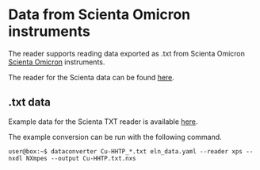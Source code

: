 # Data from Scienta Omicron instruments

The reader supports reading data exported as .txt from Scienta Omicron [Scienta Omicron](https://www.scientaomicron.com/en/) instruments. <!--,  both exported as .txt as well as ibw ([Igor Pro](https://www.wavemetrics.com/products/igorpro) binary wave) files.--> 

The reader for the Scienta data can be found [here](https://github.com/FAIRmat-NFDI/pynxtools-xps/tree/main/pynxtools_xps/scienta).

## .txt data

<!-- How is this data structured --> 

Example data for the Scienta TXT reader is available [here](https://github.com/FAIRmat-NFDI/pynxtools-xps/tree/main/examples/scienta/txt).

The example conversion can be run with the following command.

```console
user@box:~$ dataconverter Cu-HHTP_*.txt eln_data.yaml --reader xps --nxdl NXmpes --output Cu-HHTP.txt.nxs
```

<!-- 
## .ibw ([Igor Pro](https://www.wavemetrics.com/products/igorpro) binary wave) data

How is this data structured

Example data for the Scienta Igor reader is available [here](https://github.com/FAIRmat-NFDI/pynxtools-xps/tree/main/examples/scienta/ibw).

The example conversion can be run with the following command.

```console
user@box:~$ dataconverter Cu-HHTP_*.ibw eln_data.yaml --reader xps --nxdl NXmpes --output Cu-HHTP.ibw.nxs
```

## Acknowledgments
We thank Dr. Alexei Nefedov from [KIT](https://www.ifg.kit.edu/21_1296.php) for providing the example data set.--> 